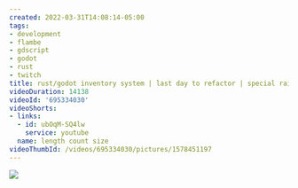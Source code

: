 ```yaml
---
created: 2022-03-31T14:08:14-05:00
tags:
- development
- flambe
- gdscript
- godot
- rust
- twitch
title: rust/godot inventory system | last day to refactor | special raid party
videoDuration: 14138
videoId: '695334030'
videoShorts:
- links:
  - id: ubOqM-SQ4lw
    service: youtube
  name: length count size
videoThumbId: /videos/695334030/pictures/1578451197
---
```


![](20220331190814.jpg)
